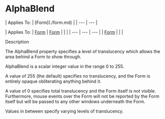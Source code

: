 




<h1 class="heading"><span class="name">AlphaBlend</span></h1>
| Applies To: | [Form](./form.md) |
| --- | ---  |

| Applies To: | [Form](./form.md) | [Form](./form.md) |  |  |
| --- | --- | ---  |
| [Form](./form.md) |  |  |


Description


The AlphaBlend property specifies a level of translucency which allows the
area behind a Form to show through.


AlphaBlend is a scalar integer value in the range 0 to 255.


A value of 255 (the default) specifies no translucency, and the Form is
entirely opaque obliterating anything behind it.


A value of 0 specifies total translucency and the Form itself is not visible.
Furthermore, mouse events over the Form will not be reported by the Form itself
but will be passed to any other windows underneath the Form.


Values in between specify varying levels of translucency.



